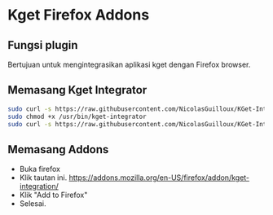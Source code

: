 # Kget Firefox Addons

## Fungsi plugin

Bertujuan untuk mengintegrasikan aplikasi kget dengan Firefox browser.

## Memasang Kget Integrator

```bash
sudo curl -s https://raw.githubusercontent.com/NicolasGuilloux/KGet-Integrator/master/kget-integrator -o /usr/bin/kget-integrator
sudo chmod +x /usr/bin/kget-integrator
sudo curl -s https://raw.githubusercontent.com/NicolasGuilloux/KGet-Integrator/master/Conf/com.kgetdm.firefox.json -o /usr/lib/mozilla/native-messaging-hosts/com.kgetdm.firefox.json
```

## Memasang Addons

* Buka firefox
* Klik tautan ini. https://addons.mozilla.org/en-US/firefox/addon/kget-integration/
* Klik "Add to Firefox"
* Selesai.

